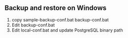 ## Backup and restore on Windows

1. copy sample-backup-conf.bat backup-conf.bat
1. Edit backup-conf.bat
1. Edit local-conf.bat and update PostgreSQL binary path